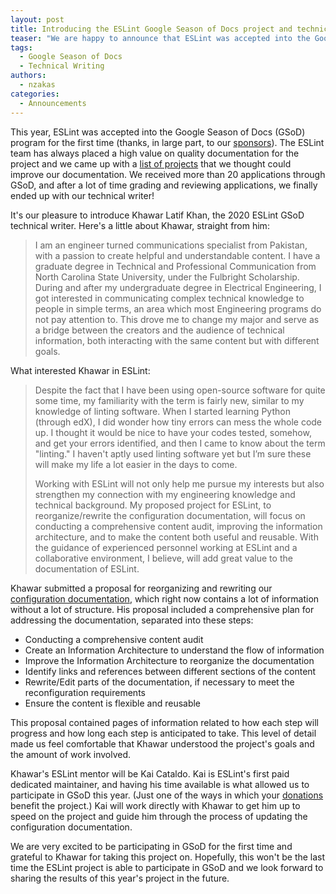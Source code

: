 ```yaml
---
layout: post
title: Introducing the ESLint Google Season of Docs project and technical writer
teaser: "We are happy to announce that ESLint was accepted into the Google Season of Docs program. It is with pleasure that we introduce our technical writer for 2020, Khawar Latif Khan. We are looking forward to working with him on his proposed project for our configuration documentation."
tags:
  - Google Season of Docs
  - Technical Writing
authors:
  - nzakas
categories:
  - Announcements
---
```


This year, ESLint was accepted into the Google Season of Docs (GSoD) program for the first time (thanks, in large part, to our [sponsors](https://opencollective.com/eslint)). The ESLint team has always placed a high value on quality documentation for the project and we came up with a [list of projects](https://github.com/eslint/eslint/issues/13130#issuecomment-614916040) that we thought could improve our documentation. We received more than 20 applications through GSoD, and after a lot of time grading and reviewing applications, we finally ended up with our technical writer!

It's our pleasure to introduce Khawar Latif Khan, the 2020 ESLint GSoD technical writer. Here's a little about Khawar, straight from him:

> I am an engineer turned communications specialist from Pakistan, with a passion to create helpful and understandable content. I have a graduate degree in Technical and Professional Communication from North Carolina State University, under the Fulbright Scholarship. During and after my undergraduate degree in Electrical Engineering, I got interested in communicating complex technical knowledge to people in simple terms, an area which most Engineering programs do not pay attention to. This drove me to change my major and serve as a bridge between the creators and the audience of technical information, both interacting with the same content but with different goals.

What interested Khawar in ESLint:

> Despite the fact that I have been using open-source software for quite some time, my familiarity with the term is fairly new, similar to my knowledge of linting software. When I started learning Python (through edX), I did wonder how tiny errors can mess the whole code up. I thought it would be nice to have your codes tested, somehow, and get your errors identified, and then I came to know about the term "linting." I haven't aptly used linting software yet but I’m sure these will make my life a lot easier in the days to come.
>
> Working with ESLint will not only help me pursue my interests but also strengthen my connection with my engineering knowledge and technical background. My proposed project for ESLint, to reorganize/rewrite the configuration documentation, will focus on conducting a comprehensive content audit, improving the information architecture, and to make the content both useful and reusable. With the guidance of experienced personnel working at ESLint and a collaborative environment, I believe, will add great value to the documentation of ESLint.

Khawar submitted a proposal for reorganizing and rewriting our [configuration documentation](https://eslint.org/docs/user-guide/configuring), which right now contains a lot of information without a lot of structure. His proposal included a comprehensive plan for addressing the documentation, separated into these steps:

- Conducting a comprehensive content audit
- Create an Information Architecture to understand the flow of information
- Improve the Information Architecture to reorganize the documentation
- Identify links and references between different sections of the content
- Rewrite/Edit parts of the documentation, if necessary to meet the reconfiguration requirements
- Ensure the content is flexible and reusable

This proposal contained pages of information related to how each step will progress and how long each step is anticipated to take. This level of detail made us feel comfortable that Khawar understood the project's goals and the amount of work involved.

Khawar's ESLint mentor will be Kai Cataldo. Kai is ESLint's first paid dedicated maintainer, and having his time available is what allowed us to participate in GSoD this year. (Just one of the ways in which your [donations](https://opencollective.com/eslint) benefit the project.) Kai will work directly with Khawar to get him up to speed on the project and guide him through the process of updating the configuration documentation.

We are very excited to be participating in GSoD for the first time and grateful to Khawar for taking this project on. Hopefully, this won't be the last time the ESLint project is able to participate in GSoD and we look forward to sharing the results of this year's project in the future.
